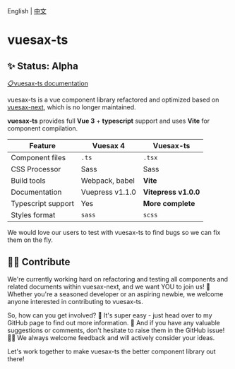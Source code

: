 English | [中文](./README-zh_CN.md)

# vuesax-ts

## ✨ Status: Alpha

[📋vuesax-ts documentation](https://vuesax-ts-docs.vercel.app)

vuesax-ts is a vue component library refactored and optimized based on [vuesax-next](https://github.com/lusaxweb/vuesax-next), which is no longer maintained.

**vuesax-ts** provides full **Vue 3** + **typescript** support and uses **Vite** for component compilation.

| Feature            | Vuesax 4        | Vuesax-ts            |
| ------------------ | --------------- | -------------------- |
| Component files    | `.ts`           | `.tsx`               |
| CSS Processor      | Sass            | Sass                 |
| Build tools        | Webpack, babel  | **Vite**             |
| Documentation      | Vuepress v1.1.0 | **Vitepress v1.0.0** |
| Typescript support | Yes             | **More complete**    |
| Styles format      | `sass`          | `scss`               |

We would love our users to test with vuesax-ts to find bugs so we can fix them on the fly.


## 💪🏼 Contribute

We're currently working hard on refactoring and testing all components and related documents within vuesax-next, and we want YOU to join us! 🌟 Whether you're a seasoned developer or an aspiring newbie, we welcome anyone interested in contributing to vuesax-ts.

So, how can you get involved? 🤔 It's super easy - just head over to my GitHub page to find out more information. 🚀 And if you have any valuable suggestions or comments, don't hesitate to raise them in the GitHub issue! 🙌🏼 We always welcome feedback and will actively consider your ideas.

Let's work together to make vuesax-ts the better component library out there!
